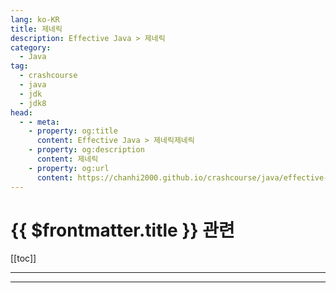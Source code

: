 ```yaml
---
lang: ko-KR
title: 제네릭
description: Effective Java > 제네릭
category: 
  - Java
tag: 
  - crashcourse
  - java
  - jdk
  - jdk8
head:
  - - meta:
    - property: og:title
      content: Effective Java > 제네릭제네릭
    - property: og:description
      content: 제네릭
    - property: og:url
      content: https://chanhi2000.github.io/crashcourse/java/effective-java/04-generics.html
---
```


# {{ $frontmatter.title }} 관련

[[toc]]

---

<!-- https://yangbongsoo.gitbook.io/study/java-effective-java/generics -->

---
